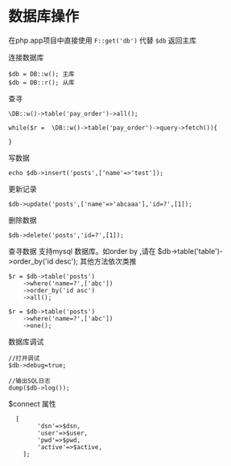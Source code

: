 数据库操作
========
在php.app项目中直接使用 `F::get('db')` 代替 `$db` 返回主库  


连接数据库
	
 	$db = DB::w(); 主库
	$db = DB::r(); 从库
查寻

	\DB::w()->table('pay_order')->all(); 

	while($r =  \DB::w()->table('pay_order')->query->fetch()){
	 
	}

写数据
	
 	echo $db->insert('posts',['name'=>'test']);

更新记录
 	
 	$db->update('posts',['name'=>'abcaaa'],'id=?',[1]);

删除数据
	
 	$db->delete('posts','id=?',[1]);

查寻数据
支持mysql 数据库。如order by ,请在 $db->table('table')->order_by('id desc');
其他方法依次类推
	
	$r = $db->table('posts')
		->where('name=?',['abc']) 
		->order_by('id asc')
		->all(); 
		
	$r = $db->table('posts')
		->where('name=?',['abc'])  
		->one();  

数据库调试
	
	//打开调试
	$db->debug=true;
	
	//输出SQL日志
	dump($db->log());

$connect 属性 
		
	  [
	    	'dsn'=>$dsn,
	    	'user'=>$user,
	    	'pwd'=>$pwd,
	    	'active'=>$active, 
	    ];